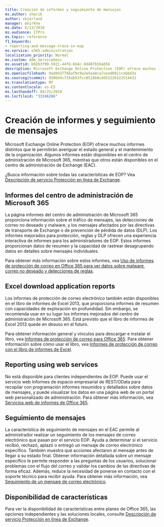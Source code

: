 ```yaml
---
title: Creación de informes y seguimiento de mensajes
ms.author: sharik
author: skjerland
manager: mnirkhe
ms.date: 6/13/2018
ms.audience: ITPro
ms.topic: reference
f1_keywords:
- reporting-and-message-trace-in-eop
ms.service: o365-administration
localization_priority: Normal
ms.custom: Adm_ServiceDesc
ms.assetid: b9263f99-5921-44fd-bb4c-0d487b59a656
description: Microsoft Exchange Online Protection (EOP) ofrece muchos informes distintos que le permitirán averiguar el estado general y el mantenimiento de la organización. Algunos informes están disponibles en el centro de administración de Microsoft 365, mientras que otros están disponibles en el centro de administración de Exchange (EAC).
ms.openlocfilehash: 9ad043776baf9c9a2e5ea8ca7cead0811ca66d3a
ms.sourcegitcommit: 830694c729ab53fcc8518b0cdd5322b322514431
ms.translationtype: MT
ms.contentlocale: es-ES
ms.lasthandoff: 04/25/2019
ms.locfileid: "33246286"
---
```

# <a name="reporting-and-message-trace"></a>Creación de informes y seguimiento de mensajes

Microsoft Exchange Online Protection (EOP) ofrece muchos informes distintos que le permitirán averiguar el estado general y el mantenimiento de la organización. Algunos informes están disponibles en el centro de administración de Microsoft 365, mientras que otros están disponibles en el centro de administración de Exchange (EAC).
  
¿Busca información sobre todas las características de EOP? Vea [Descripción de servicio Protección en línea de Exchange](exchange-online-protection-service-description.md).
  
## <a name="microsoft-365-admin-center-reports"></a>Informes del centro de administración de Microsoft 365
<a name="BKMK_office365admincenterreports"> </a>

La página informes del centro de administración de Microsoft 365 proporciona información sobre el tráfico de mensajes, las detecciones de correo no deseado y malware, y los mensajes afectados por las directivas de transporte de Exchange o de prevención de pérdida de datos (DLP). Los informes mejorados para protección, reglas y DLP ofrecen una experiencia interactiva de informes para los administradores de EOP. Estos informes proporcionan datos de resumen y la capacidad de rastrear desagrupando datos en detalles sobre mensajes individuales.
  
Para obtener más información sobre estos informes, vea [Uso de informes de protección de correo en Office 365 para ver datos sobre malware, correo no deseado y detecciones de reglas](https://go.microsoft.com/fwlink/p/?LinkID=401102).
  
## <a name="excel-download-application-reports"></a>Excel download application reports
<a name="BKMK_exceldownloadapplicationreports"> </a>

Los informes de protección de correo electrónico también están disponibles en el libro de informes de Excel 2013, que proporciona informes de resumen con capacidades de exploración en profundidad. Sin embargo, se recomienda usar en su lugar los informes mejorados del centro de administración de Microsoft 365. Está previsto que el libro de informes de Excel 2013 quede en desuso en el futuro. 
  
Para obtener información general y vínculos para descargar e instalar el libro, vea [Informes de protección de correo para Office 365](https://go.microsoft.com/fwlink/p/?LinkId=271776). Para obtener información sobre cómo usar el libro, vea [Informes de protección de correo con el libro de informes de Excel](https://go.microsoft.com/fwlink/p/?LinkId=285211).
  
## <a name="reporting-using-web-services"></a>Reporting using web services
<a name="BKMK_reportingusingwebservices"> </a>

No está disponible para clientes independientes de EOP. Puede usar el servicio web Informes de espacio empresarial de REST/OData para recopilar con programación informes resumidos y detallados sobre datos de mensajes, y puede visualizar los datos en una página web de un portal web personalizado de administración. Para obtener más información, vea [Servicios web de informes de Office 365](https://go.microsoft.com/fwlink/?LinkId=279926).
  
## <a name="message-trace"></a>Seguimiento de mensajes
<a name="BKMK_messagetrace"> </a>

La característica de seguimiento de mensajes en el EAC permite al administrador realizar un seguimiento de los mensajes de correo electrónico que pasan por el servicio EOP. Ayuda a determinar si el servicio recibió, rechazó, aplazó o entregó un mensaje de correo electrónico específico. También muestra qué acciones afectaron al mensaje antes de llegar a su estado final. Obtener información detallada sobre un mensaje específico le permite responder a las preguntas de los usuarios, solucionar problemas con el flujo del correo y validar los cambios de las directivas de forma eficaz. Además, reduce la necesidad de ponerse en contacto con el soporte técnico para recibir ayuda. Para obtener más información, vea [Seguimiento de un mensaje de correo electrónico](https://go.microsoft.com/fwlink/p/?LinkID=282262).
  
## <a name="feature-availability"></a>Disponibilidad de características
<a name="BKMK_messagetrace"> </a>

Para ver la disponibilidad de características entre planes de Office 365, las opciones independientes y las soluciones locales, consulte [Descripción de servicio Protección en línea de Exchange](exchange-online-protection-service-description.md).
  

